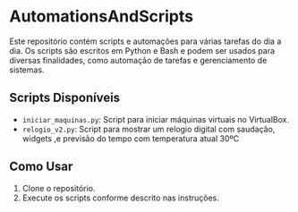 # AutomationsAndScripts

Este repositório contém scripts e automações para várias tarefas do dia a dia. 
Os scripts são escritos em Python e Bash e podem ser usados para diversas finalidades, como automação de tarefas e gerenciamento de sistemas.

## Scripts Disponíveis
- `iniciar_maquinas.py`: Script para iniciar máquinas virtuais no VirtualBox.
- `relogio_v2.py`: Script para mostrar um relogio digital com saudação, widgets ,e previsão do tempo com temperatura atual 30ºC


## Como Usar
1. Clone o repositório.
2. Execute os scripts conforme descrito nas instruções.

